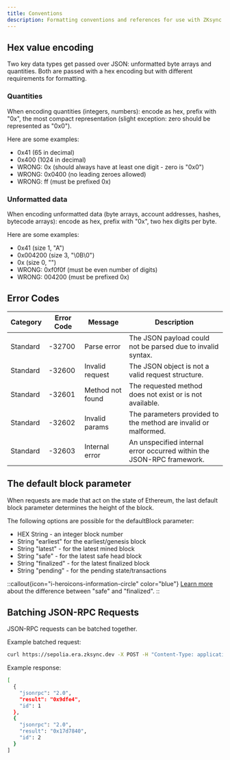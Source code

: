 ```yaml
---
title: Conventions
description: Formatting conventions and references for use with ZKsync API docs.
---
```


## Hex value encoding

Two key data types get passed over JSON: unformatted byte arrays and quantities.
Both are passed with a hex encoding but with different requirements for formatting.

### Quantities

When encoding quantities (integers, numbers): encode as hex, prefix with "0x",
the most compact representation (slight exception: zero should be represented as "0x0").

Here are some examples:

- 0x41 (65 in decimal)
- 0x400 (1024 in decimal)
- WRONG: 0x (should always have at least one digit - zero is "0x0")
- WRONG: 0x0400 (no leading zeroes allowed)
- WRONG: ff (must be prefixed 0x)

### Unformatted data

When encoding unformatted data (byte arrays, account addresses, hashes, bytecode arrays):
encode as hex, prefix with "0x", two hex digits per byte.

Here are some examples:

- 0x41 (size 1, "A")
- 0x004200 (size 3, "\0B\0")
- 0x (size 0, "")
- WRONG: 0xf0f0f (must be even number of digits)
- WRONG: 004200 (must be prefixed 0x)

## Error Codes

| **Category** | **Error Code** | **Message**        | **Description**                                           |
|--------------|----------------|--------------------|-----------------------------------------------------------|
| Standard     | -32700         | Parse error        | The JSON payload could not be parsed due to invalid syntax. |
| Standard     | -32600         | Invalid request    | The JSON object is not a valid request structure.          |
| Standard     | -32601         | Method not found   | The requested method does not exist or is not available.   |
| Standard     | -32602         | Invalid params     | The parameters provided to the method are invalid or malformed. |
| Standard     | -32603         | Internal error     | An unspecified internal error occurred within the JSON-RPC framework. |

## The default block parameter

When requests are made that act on the state of Ethereum, the last default block parameter determines the height of the block.

The following options are possible for the defaultBlock parameter:

- HEX String - an integer block number
- String "earliest" for the earliest/genesis block
- String "latest" - for the latest mined block
- String "safe" - for the latest safe head block
- String "finalized" - for the latest finalized block
- String "pending" - for the pending state/transactions

::callout{icon="i-heroicons-information-circle" color="blue"}
[Learn more](https://www.alchemy.com/docs/reference/ethereum-developer-guide-to-the-merge#what-are-safe-and-finalized)
about the difference between "safe" and "finalized".
::

## Batching JSON-RPC Requests

JSON-RPC requests can be batched together.

Example batched request:

```bash
curl https://sepolia.era.zksync.dev -X POST -H "Content-Type: application/json" --data '[{"jsonrpc": "2.0", "id": 1, "method": "eth_estimateGas", "params": [{"from": "0x03AC0b1b952C643d66A4Dc1fBc75118109cC074C"}]},{"jsonrpc": "2.0", "id": 2, "method": "eth_gasPrice", "params": []}]' | jq
```

Example response:

```bash
[
  {
    "jsonrpc": "2.0",
    "result": "0x9dfe4",
    "id": 1
  },
  {
    "jsonrpc": "2.0",
    "result": "0x17d7840",
    "id": 2
  }
]
```
